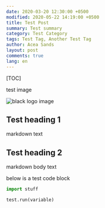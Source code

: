 ```yaml
---
date: 2020-03-20 12:30:00 +0500
modified: 2020-05-22 14:19:00 +0500
title: Test Post
summary: Test summary
category: Test Category
tags: Test Tag, Another Test Tag
author: Acea Sands
layout: post
comments: true
lang: en
---
```


[TOC]

test image

![black logo image]({static}../images/articles/black_logo.png)

## Test heading 1

markdown text

## Test heading 2

markdown body text

below is a test code block

```python
import stuff

test.run(variable)
```
